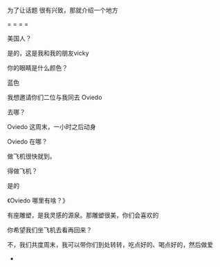 
为了让话题 很有兴致，那就介绍一个地方

= = = =

美国人？

是的，这是我和我的朋友vicky

你的眼睛是什么颜色？

蓝色

我想邀请你们二位与我同去 Oviedo 

去哪？

Oviedo 这周末，一小时之后动身

Oviedo 在哪？

做飞机很快就到。

得做飞机？

是的

《Oviedo 哪里有啥？》

有座雕塑，是我灵感的源泉。那雕塑很美，你们会喜欢的

你希望我们坐飞机去看再回来？

不，我们共度周末，我可以带你们到处转转，吃点好的、喝点好的，然后做爱




-
